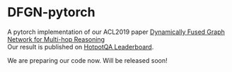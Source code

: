 # DFGN-pytorch

A pytorch implementation of our ACL2019 paper [Dynamically Fused Graph Network for Multi-hop Reasoning](https://arxiv.org/abs/1905.06933)  
Our result is published on [HotpotQA Leaderboard](https://hotpotqa.github.io/).

We are preparing our code now. Will be released soon!
